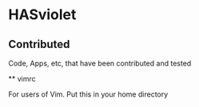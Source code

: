 # HASviolet

## Contributed

Code, Apps, etc, that have been contributed and tested

** vimrc

For users of Vim. Put this in your home directory

